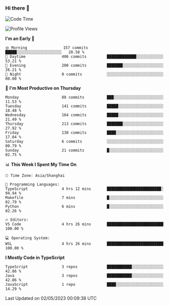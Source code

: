 ### Hi there 👋

<!--
**waynelwz/waynelwz** is a ✨ _special_ ✨ repository because its `README.md` (this file) appears on your GitHub profile.

Here are some ideas to get you started:

- 🔭 I’m currently working on ...
- 🌱 I’m currently learning ...
- 👯 I’m looking to collaborate on ...
- 🤔 I’m looking for help with ...
- 💬 Ask me about ...
- 📫 How to reach me: ...
- 😄 Pronouns: ...
- ⚡ Fun fact: ...
-->

<!--START_SECTION:waka-->
![Code Time](http://img.shields.io/badge/Code%20Time-1%2C360%20hrs%2047%20mins-blue)

![Profile Views](http://img.shields.io/badge/Profile%20Views-0-blue)

**I'm an Early 🐤** 

```text
🌞 Morning                157 commits         █████░░░░░░░░░░░░░░░░░░░░   20.58 % 
🌆 Daytime                406 commits         █████████████░░░░░░░░░░░░   53.21 % 
🌃 Evening                200 commits         ███████░░░░░░░░░░░░░░░░░░   26.21 % 
🌙 Night                  0 commits           ░░░░░░░░░░░░░░░░░░░░░░░░░   00.00 % 
```
📅 **I'm Most Productive on Thursday** 

```text
Monday                   88 commits          ███░░░░░░░░░░░░░░░░░░░░░░   11.53 % 
Tuesday                  141 commits         █████░░░░░░░░░░░░░░░░░░░░   18.48 % 
Wednesday                164 commits         █████░░░░░░░░░░░░░░░░░░░░   21.49 % 
Thursday                 213 commits         ███████░░░░░░░░░░░░░░░░░░   27.92 % 
Friday                   130 commits         ████░░░░░░░░░░░░░░░░░░░░░   17.04 % 
Saturday                 6 commits           ░░░░░░░░░░░░░░░░░░░░░░░░░   00.79 % 
Sunday                   21 commits          █░░░░░░░░░░░░░░░░░░░░░░░░   02.75 % 
```


📊 **This Week I Spent My Time On** 

```text
🕑︎ Time Zone: Asia/Shanghai

💬 Programming Languages: 
TypeScript               4 hrs 12 mins       ████████████████████████░   94.94 % 
Makefile                 7 mins              █░░░░░░░░░░░░░░░░░░░░░░░░   02.79 % 
Python                   6 mins              █░░░░░░░░░░░░░░░░░░░░░░░░   02.26 % 

🔥 Editors: 
VS Code                  4 hrs 26 mins       █████████████████████████   100.00 % 

💻 Operating System: 
WSL                      4 hrs 26 mins       █████████████████████████   100.00 % 
```

**I Mostly Code in TypeScript** 

```text
TypeScript               3 repos             ███████████░░░░░░░░░░░░░░   42.86 % 
Java                     3 repos             ███████████░░░░░░░░░░░░░░   42.86 % 
JavaScript               1 repo              ████░░░░░░░░░░░░░░░░░░░░░   14.29 % 
```




 Last Updated on 02/05/2023 00:09:38 UTC
<!--END_SECTION:waka-->
